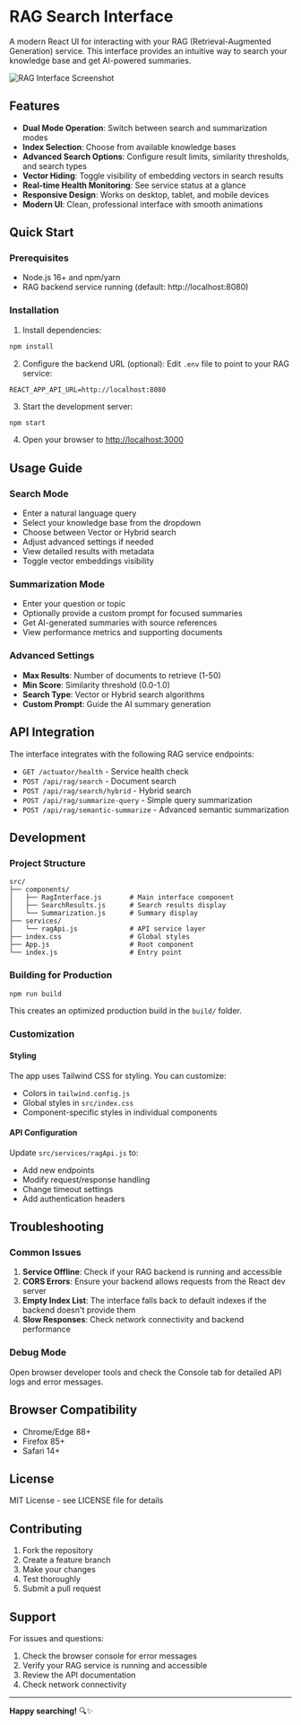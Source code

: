 # RAG Search Interface

A modern React UI for interacting with your RAG (Retrieval-Augmented Generation) service. This interface provides an intuitive way to search your knowledge base and get AI-powered summaries.

![RAG Interface Screenshot](screenshot.png)

## Features

- **Dual Mode Operation**: Switch between search and summarization modes
- **Index Selection**: Choose from available knowledge bases
- **Advanced Search Options**: Configure result limits, similarity thresholds, and search types
- **Vector Hiding**: Toggle visibility of embedding vectors in search results
- **Real-time Health Monitoring**: See service status at a glance
- **Responsive Design**: Works on desktop, tablet, and mobile devices
- **Modern UI**: Clean, professional interface with smooth animations

## Quick Start

### Prerequisites

- Node.js 16+ and npm/yarn
- RAG backend service running (default: http://localhost:8080)

### Installation

1. Install dependencies:
```bash
npm install
```

2. Configure the backend URL (optional):
Edit `.env` file to point to your RAG service:
```env
REACT_APP_API_URL=http://localhost:8080
```

3. Start the development server:
```bash
npm start
```

4. Open your browser to [http://localhost:3000](http://localhost:3000)

## Usage Guide

### Search Mode
- Enter a natural language query
- Select your knowledge base from the dropdown
- Choose between Vector or Hybrid search
- Adjust advanced settings if needed
- View detailed results with metadata
- Toggle vector embeddings visibility

### Summarization Mode
- Enter your question or topic
- Optionally provide a custom prompt for focused summaries
- Get AI-generated summaries with source references
- View performance metrics and supporting documents

### Advanced Settings
- **Max Results**: Number of documents to retrieve (1-50)
- **Min Score**: Similarity threshold (0.0-1.0)
- **Search Type**: Vector or Hybrid search algorithms
- **Custom Prompt**: Guide the AI summary generation

## API Integration

The interface integrates with the following RAG service endpoints:

- `GET /actuator/health` - Service health check
- `POST /api/rag/search` - Document search
- `POST /api/rag/search/hybrid` - Hybrid search
- `POST /api/rag/summarize-query` - Simple query summarization
- `POST /api/rag/semantic-summarize` - Advanced semantic summarization

## Development

### Project Structure
```
src/
├── components/
│   ├── RagInterface.js       # Main interface component
│   ├── SearchResults.js      # Search results display
│   └── Summarization.js      # Summary display
├── services/
│   └── ragApi.js             # API service layer
├── index.css                 # Global styles
├── App.js                    # Root component
└── index.js                  # Entry point
```

### Building for Production

```bash
npm run build
```

This creates an optimized production build in the `build/` folder.

### Customization

#### Styling
The app uses Tailwind CSS for styling. You can customize:
- Colors in `tailwind.config.js`
- Global styles in `src/index.css`
- Component-specific styles in individual components

#### API Configuration
Update `src/services/ragApi.js` to:
- Add new endpoints
- Modify request/response handling
- Change timeout settings
- Add authentication headers

## Troubleshooting

### Common Issues

1. **Service Offline**: Check if your RAG backend is running and accessible
2. **CORS Errors**: Ensure your backend allows requests from the React dev server
3. **Empty Index List**: The interface falls back to default indexes if the backend doesn't provide them
4. **Slow Responses**: Check network connectivity and backend performance

### Debug Mode

Open browser developer tools and check the Console tab for detailed API logs and error messages.

## Browser Compatibility

- Chrome/Edge 88+
- Firefox 85+  
- Safari 14+

## License

MIT License - see LICENSE file for details

## Contributing

1. Fork the repository
2. Create a feature branch
3. Make your changes
4. Test thoroughly
5. Submit a pull request

## Support

For issues and questions:
1. Check the browser console for error messages
2. Verify your RAG service is running and accessible
3. Review the API documentation
4. Check network connectivity

---

**Happy searching!** 🔍✨
